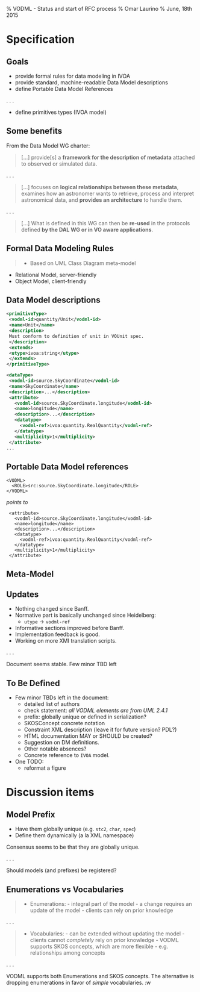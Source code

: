 % VODML - Status and start of RFC process
% Omar Laurino
% June, 18th 2015

# Specification

## Goals
- provide formal rules for data modeling in IVOA
- provide standard, machine-readable Data Model descriptions
- define Portable Data Model References

. . .

- define primitives types (IVOA model)

## Some benefits
From the Data Model WG charter:

>[...] provide[s] a **framework
for the description of metadata** attached to observed or simulated data.

. . .

>[...] focuses
on **logical relationships between these metadata**,
examines how an astronomer wants to retrieve, process and interpret astronomical data,
and **provides an architecture** to handle them.

. . .

>[...] What is defined in this WG can then be **re-used**
in the protocols defined **by the DAL WG or in VO aware applications**.

## Formal Data Modeling Rules
>- Based on UML Class Diagram meta-model
- Relational Model, server-friendly
- Object Model, client-friendly

## Data Model descriptions

```xml
<primitiveType>
 <vodml-id>quantity/Unit</vodml-id>
 <name>Unit</name>
 <description>
 Must conform to definition of unit in VOUnit spec.
 </description>
 <extends>
 <utype>ivoa:string</utype>
 </extends>
</primitiveType>

<dataType>
 <vodml-id>source.SkyCoordinate</vodml-id>
 <name>SkyCoordinate</name>
 <description>...</description>
 <attribute>
   <vodml-id>source.SkyCoordinate.longitude</vodml-id>
   <name>longitude</name>
   <description>...</description>
   <datatype>
     <vodml-ref>ivoa:quantity.RealQuantity</vodml-ref>
   </datatype>
   <multiplicity>1</multiplicity>
 </attribute>
...
```

## Portable Data Model references
```
<VODML>
  <ROLE>src:source.SkyCoordinate.longitude</ROLE>
</VODML>
```

*points to*

```
 <attribute>
   <vodml-id>source.SkyCoordinate.longitude</vodml-id>
   <name>longitude</name>
   <description>...</description>
   <datatype>
     <vodml-ref>ivoa:quantity.RealQuantity</vodml-ref>
   </datatype>
   <multiplicity>1</multiplicity>
 </attribute>
```

## Meta-Model

## Updates
- Nothing changed since Banff.
- Normative part is basically unchanged since Heidelberg:
   - `utype` -> `vodml-ref`
- Informative sections improved before Banff.
- Implementation feedback is good.
- Working on more XMI translation scripts.

. . .

Document seems stable. Few minor TBD left

## To Be Defined
- Few minor TBDs left in the document:
    - detailed list of authors
    - check statement: *all VODML elements are from UML 2.4.1*
    - prefix: globally unique or defined in serialization?
    - SKOSConcept concrete notation
    - Constraint XML description (leave it for future version? PDL?)
    - HTML documentation MAY or SHOULD be created?
    - Suggestion on DM definitions.
    - Other notable absences?
    - Concrete reference to `IVOA` model. 
- One TODO:
    - reformat a figure 

# Discussion items

## Model Prefix
- Have them globally unique (e.g. `stc2`, `char`, `spec`)
- Define them dynamically (a la XML namespace)

Consensus seems to be that they are globally unique.

. . .

Should models (and prefixes) be registered?

## Enumerations vs Vocabularies

>- Enumerations:
    - integral part of the model
    - a change requires an update of the model
    - clients can rely on prior knowledge

. . .

>- Vocabularies:
    - can be extended without updating the model
    - clients cannot *completely* rely on prior knowledge
    - VODML supports SKOS concepts, which are more flexible
        - e.g. relationships among concepts

. . .

VODML supports both Enumerations and SKOS concepts. The alternative
is dropping enumerations in favor of *simple* vocabularies.
:w



